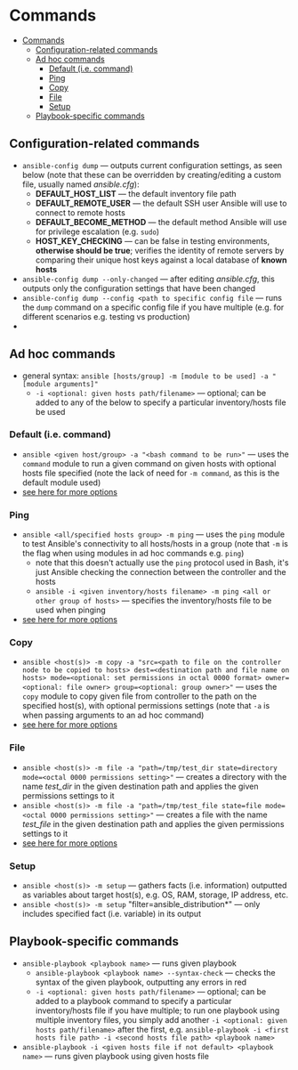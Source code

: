 # Commands

- [Commands](#commands)
  - [Configuration-related commands](#configuration-related-commands)
  - [Ad hoc commands](#ad-hoc-commands)
    - [Default (i.e. command)](#default-ie-command)
    - [Ping](#ping)
    - [Copy](#copy)
    - [File](#file)
    - [Setup](#setup)
  - [Playbook-specific commands](#playbook-specific-commands)

## Configuration-related commands

- `ansible-config dump` — outputs current configuration settings, as seen below (note that these can be overridden by creating/editing a custom file, usually named *ansible.cfg*):
  - **DEFAULT_HOST_LIST** — the default inventory file path
  - **DEFAULT_REMOTE_USER** — the default SSH user Ansible will use to connect to remote hosts
  - **DEFAULT_BECOME_METHOD** — the default method Ansible will use for privilege escalation (e.g. `sudo`)
  - **HOST_KEY_CHECKING** — can be false in testing environments, **otherwise should be true**; verifies the identity of remote servers by comparing their unique host keys against a local database of **known hosts**
- `ansible-config dump --only-changed` — after editing *ansible.cfg*, this outputs only the configuration settings that have been changed
- `ansible-config dump --config <path to specific config file` — runs the `dump` command on a specific config file if you have multiple (e.g. for different scenarios e.g. testing vs production)
- 
## Ad hoc commands

- general syntax: `ansible [hosts/group] -m [module to be used] -a "[module arguments]"`
  - `-i <optional: given hosts path/filename>` — optional; can be added to any of the below to specify a particular inventory/hosts file be used

### Default (i.e. command)

- `ansible <given host/group> -a "<bash command to be run>"` — uses the `command` module to run a given command on given hosts with optional hosts file specified (note the lack of need for `-m command`, as this is the default module used)
- [see here for more options](https://docs.ansible.com/ansible/latest/collections/ansible/builtin/command_module.html#ansible-collections-ansible-builtin-command-module)

### Ping 

- `ansible <all/specified hosts group> -m ping` — uses the `ping` module to test Ansible's connectivity to all hosts/hosts in a group (note that `-m` is the flag when using modules in ad hoc commands e.g. `ping`)
  - note that this doesn't actually use the `ping` protocol used in Bash, it's just Ansible checking the connection between the controller and the hosts 
  - `ansible -i <given inventory/hosts filename> -m ping <all or other group of hosts>` — specifies the inventory/hosts file to be used when pinging
- [see here for more options](https://docs.ansible.com/ansible/latest/collections/ansible/builtin/ping_module.html#ansible-collections-ansible-builtin-ping-module)

### Copy

- `ansible <host(s)> -m copy -a "src=<path to file on the controller node to be copied to hosts> dest=<destination path and file name on hosts> mode=<optional: set permissions in octal 0000 format> owner=<optional: file owner> group=<optional: group owner>"` — uses the `copy` module to copy given file from controller to the path on the specified host(s), with optional permissions settings (note that `-a` is when passing arguments to an ad hoc command)
- [see here for more options](https://docs.ansible.com/ansible/latest/collections/ansible/builtin/copy_module.html#ansible-collections-ansible-builtin-copy-module)

### File

- `ansible <host(s)> -m file -a "path=/tmp/test_dir state=directory mode=<octal 0000 permissions setting>"` — creates a directory with the name *test_dir* in the given destination path and applies the given permissions settings to it
- `ansible <host(s)> -m file -a "path=/tmp/test_file state=file mode=<octal 0000 permissions setting>"` — creates a file with the name *test_file* in the given destination path and applies the given permissions settings to it
- [see here for more options](https://docs.ansible.com/ansible/latest/collections/ansible/builtin/file_module.html)

### Setup

- `ansible <host(s)> -m setup` — gathers facts (i.e. information) outputted as variables about target host(s), e.g. OS, RAM, storage, IP address, etc.
- `ansible <host(s)> -m setup` "filter=ansible_distribution*" — only includes specified fact (i.e. variable) in its output

## Playbook-specific commands

- `ansible-playbook <playbook name>` — runs given playbook
  - `ansible-playbook <playbook name> --syntax-check` — checks the syntax of the given playbook, outputting any errors in red
  - `-i <optional: given hosts path/filename>` — optional; can be added to a playbook command to specify a particular inventory/hosts file if you have multiple; to run one playbook using multiple inventory files, you simply add another `-i <optional: given hosts path/filename>` after the first, e.g. `ansible-playbook -i <first hosts file path> -i <second hosts file path> <playbook name>`
- `ansible-playbook -i <given hosts file if not default> <playbook name>` — runs given playbook using given hosts file
